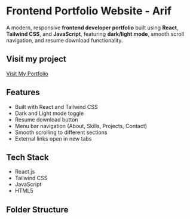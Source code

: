 # Frontend Portfolio Website - Arif

A modern, responsive **frontend developer portfolio** built using **React**, **Tailwind CSS**, and **JavaScript**, featuring **dark/light mode**, smooth scroll navigation, and resume download functionality.

## Visit my project
<a href="https://my-project-olive-xi.vercel.app" target="_blank">
  Visit My Portfolio
</a>


##  Features

-  Built with React and Tailwind CSS
-  Dark and Light mode toggle
-  Resume download button
-  Menu bar navigation (About, Skills, Projects, Contact)
-  Smooth scrolling to different sections
-  External links open in new tabs




## Tech Stack

- React.js
- Tailwind CSS
- JavaScript
- HTML5

## Folder Structure

